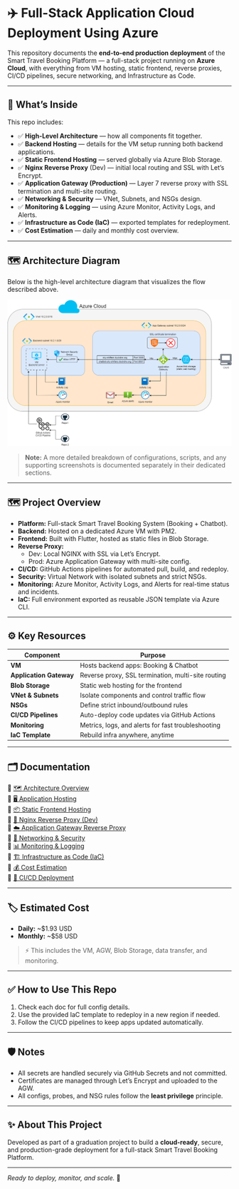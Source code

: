 # ✈️ Full-Stack Application Cloud Deployment Using Azure

This repository documents the **end-to-end production deployment** of the Smart Travel Booking Platform — a full-stack project running on **Azure Cloud**, with everything from VM hosting, static frontend, reverse proxies, CI/CD pipelines, secure networking, and Infrastructure as Code.

---

## 📌 What’s Inside

This repo includes:
- ✅ **High-Level Architecture** — how all components fit together.
- ✅ **Backend Hosting** — details for the VM setup running both backend applications.
- ✅ **Static Frontend Hosting** — served globally via Azure Blob Storage.
- ✅ **Nginx Reverse Proxy** (Dev) — initial local routing and SSL with Let’s Encrypt.
- ✅ **Application Gateway (Production)** — Layer 7 reverse proxy with SSL termination and multi-site routing.
- ✅ **Networking & Security** — VNet, Subnets, and NSGs design.
- ✅ **Monitoring & Logging** — using Azure Monitor, Activity Logs, and Alerts.
- ✅ **Infrastructure as Code (IaC)** — exported templates for redeployment.
- ✅ **Cost Estimation** — daily and monthly cost overview.

---


## 🗺️ **Architecture Diagram**

Below is the high-level architecture diagram that visualizes the flow described above.

![Architecture Diagram](/diagrams/architecture-overview.png)

> **Note:** A more detailed breakdown of configurations, scripts, and any supporting screenshots is documented separately in their dedicated sections.

---

## 🗺️ **Project Overview**

- **Platform:** Full-stack Smart Travel Booking System (Booking + Chatbot).
- **Backend:** Hosted on a dedicated Azure VM with PM2.
- **Frontend:** Built with Flutter, hosted as static files in Blob Storage.
- **Reverse Proxy:**  
  - Dev: Local NGINX with SSL via Let’s Encrypt.  
  - Prod: Azure Application Gateway with multi-site config.
- **CI/CD:** GitHub Actions pipelines for automated pull, build, and redeploy.
- **Security:** Virtual Network with isolated subnets and strict NSGs.
- **Monitoring:** Azure Monitor, Activity Logs, and Alerts for real-time status and incidents.
- **IaC:** Full environment exported as reusable JSON template via Azure CLI.

---

## ⚙️ **Key Resources**

| Component          | Purpose                                               |
|--------------------|-------------------------------------------------------|
| **VM**             | Hosts backend apps: Booking & Chatbot                 |
| **Application Gateway** | Reverse proxy, SSL termination, multi-site routing |
| **Blob Storage**   | Static web hosting for the frontend                   |
| **VNet & Subnets** | Isolate components and control traffic flow           |
| **NSGs**           | Define strict inbound/outbound rules                  |
| **CI/CD Pipelines**| Auto-deploy code updates via GitHub Actions           |
| **Monitoring**     | Metrics, logs, and alerts for fast troubleshooting    |
| **IaC Template**   | Rebuild infra anywhere, anytime                       |

---

## 🗂️ **Documentation**

🔗 [🗺️ Architecture Overview](./docs/ARCHITECTURE.md)  
🔗 [🖥️ Application Hosting](./docs/Application-Hosting.md)  
🔗 [📦 Static Frontend Hosting](./docs/Static-Frontend-Hosting.md)  
🔗 [🔄 Nginx Reverse Proxy (Dev)](./docs/Nginx-Reverse-Proxy.md)  
🔗 [☁️ Application Gateway Reverse Proxy](./docs/Application-Gateway.md)  
🔗 [🔐 Networking & Security](./docs/Network-Security.md)  
🔗 [📊 Monitoring & Logging](./docs/Monitoring-Logging.md)  
🔗 [🏗️ Infrastructure as Code (IaC)](./docs/Infrastructure-as-Code.md)  
🔗 [💰 Cost Estimation](./docs/Cost-Estimation.md)  
🔗 [🚀 CI/CD Deployment](./docs/CI-CD-Deployment.md)

---

## 🏷️ **Estimated Cost**

- **Daily:** ~$1.93 USD
- **Monthly:** ~$58 USD

> ⚡ This includes the VM, AGW, Blob Storage, data transfer, and monitoring.

---

## ✅ **How to Use This Repo**

1. Check each doc for full config details.
2. Use the provided IaC template to redeploy in a new region if needed.
3. Follow the CI/CD pipelines to keep apps updated automatically.

---

## 🛡️ **Notes**

- All secrets are handled securely via GitHub Secrets and not committed.
- Certificates are managed through Let’s Encrypt and uploaded to the AGW.
- All configs, probes, and NSG rules follow the **least privilege** principle.

---

## ✨ **About This Project**

Developed as part of a graduation project to build a **cloud-ready**, secure, and production-grade deployment for a full-stack Smart Travel Booking Platform.

---

_Ready to deploy, monitor, and scale._ 🚀
